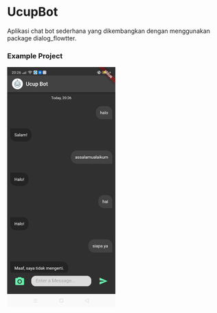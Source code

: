 # UcupBot

Aplikasi chat bot sederhana yang dikembangkan dengan menggunakan package dialog_flowtter.

### Example Project
<img src="assets/example.jpeg" width=50%>


